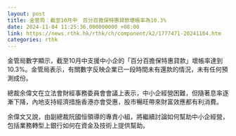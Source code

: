 ```yaml
---
layout: post
title: 金管局：截至10月中　百分百擔保特惠貸款壞帳率為10.3%
date: 2024-11-04 11:25:36.000000000 +08:00
link: https://news.rthk.hk/rthk/ch/component/k2/1777471-20241104.htm
categories: rthk
---
```


金管局數字顯示，截至10月中支援中小企的「百分百擔保特惠貸款」壞帳率達到10.3%。金管局表示，有關數字反映企業已一段時間未有還款的情況，未有任何預測成份。

總裁余偉文在立法會財經事務委員會會議上表示，中小企經營困難，但隨著息率逐漸下降，內地支持經濟措施香港亦會受惠，股市暢旺帶來財富效應都有利消費。

余偉文又說，由副總裁阮國恒領導的專責小組，將繼續討論如何幫助中小企經營，包括業務轉型上銀行如何在資金及技術上提供幫助。
